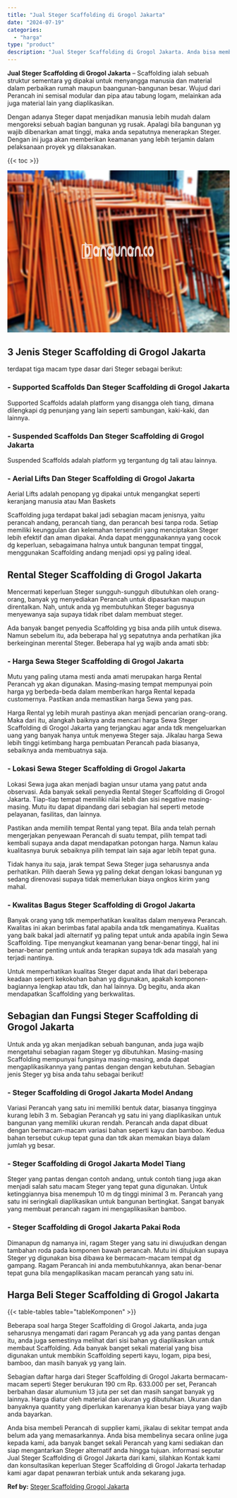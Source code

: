 ```yaml
---
title: "Jual Steger Scaffolding di Grogol Jakarta"
date: "2024-07-19"
categories: 
  - "harga"
type: "product"
description: "Jual Steger Scaffolding di Grogol Jakarta. Anda bisa membeli Perancah di supplier kami, jikalau di sekitar tempat anda belum ada yang memasarkannya. Anda bis..."
---
```


**Jual Steger Scaffolding di Grogol Jakarta** – Scaffolding ialah sebuah struktur sementara yg dipakai untuk menyangga manusia dan material dalam perbaikan rumah maupun baangunan-bangunan besar. Wujud dari Perancah ini semisal modular dan pipa atau tabung logam, melainkan ada juga material lain yang diaplikasikan.

Dengan adanya Steger dapat menjadikan manusia lebih mudah dalam mengoreksi sebuah bagian bangunan yg rusak. Apalagi bila bangunan yg wajib dibenarkan amat tinggi, maka anda sepatutnya menerapkan Steger. Dengan ini juga akan memberikan keamanan yang lebih terjamin dalam pelaksanaan proyek yg dilaksanakan.

{{< toc >}}

![Jual Steger Scaffolding di Grogol Jakarta](/images/sewa-scaffolding-steger-06.png)

## 3 Jenis Steger Scaffolding di Grogol Jakarta

terdapat tiga macam type dasar dari Steger sebagai berikut:

### \- Supported Scaffolds Dan Steger Scaffolding di Grogol Jakarta

Supported Scaffolds adalah platform yang disangga oleh tiang, dimana dilengkapi dg penunjang yang lain seperti sambungan, kaki-kaki, dan lainnya.

### \- Suspended Scaffolds Dan Steger Scaffolding di Grogol Jakarta

Suspended Scaffolds adalah platform yg tergantung dg tali atau lainnya.

### \- Aerial Lifts Dan Steger Scaffolding di Grogol Jakarta

Aerial Lifts adalah penopang yg dipakai untuk mengangkat seperti keranjang manusia atau Man Baskets

Scaffolding juga terdapat bakal jadi sebagian macam jenisnya, yaitu perancah andang, perancah tiang, dan perancah besi tanpa roda. Setiap memiliki keunggulan dan kelemahan tersendiri yang menciptakan Steger lebih efektif dan aman dipakai. Anda dapat menggunakannya yang cocok dg keperluan, sebagaimana halnya untuk bangunan tempat tinggal, menggunakan Scaffolding andang menjadi opsi yg paling ideal.

## Rental Steger Scaffolding di Grogol Jakarta

Mencermati keperluan Steger sungguh-sungguh dibutuhkan oleh orang-orang, banyak yg menyediakan Perancah untuk dipasarkan maupun direntalkan. Nah, untuk anda yg membutuhkan Steger bagusnya menyewanya saja supaya tidak ribet dalam membuat steger.

Ada banyak banget penyedia Scaffolding yg bisa anda pilih untuk disewa. Namun sebelum itu, ada beberapa hal yg sepatutnya anda perhatikan jika berkeinginan merental Steger. Beberapa hal yg wajib anda amati sbb:

### \- Harga Sewa Steger Scaffolding di Grogol Jakarta

Mutu yang paling utama mesti anda amati merupakan harga Rental Perancah yg akan digunakan. Masing-masing tempat mempunyai poin harga yg berbeda-beda dalam memberikan harga Rental kepada customernya. Pastikan anda memastikan harga Sewa yang pas.

Harga Rental yg lebih murah pastinya akan menjadi pencarian orang-orang. Maka dari itu, alangkah baiknya anda mencari harga Sewa Steger Scaffolding di Grogol Jakarta yang terjangkau agar anda tdk mengeluarkan uang yang banyak hanya untuk menyewa Steger saja. Jikalau harga Sewa lebih tinggi ketimbang harga pembuatan Perancah pada biasanya, sebaiknya anda membuatnya saja.

### \- Lokasi Sewa Steger Scaffolding di Grogol Jakarta

Lokasi Sewa juga akan menjadi bagian unsur utama yang patut anda observasi. Ada banyak sekali penyedia Rental Steger Scaffolding di Grogol Jakarta. Tiap-tiap tempat memiliki nilai lebih dan sisi negative masing-masing. Mutu itu dapat dipandang dari sebagian hal seperti metode pelayanan, fasilitas, dan lainnya.

Pastikan anda memilih tempat Rental yang tepat. Bila anda telah pernah mengerjakan penyewaan Perancah di suatu tempat, pilih tempat tadi kembali supaya anda dapat mendapatkan potongan harga. Namun kalau kualitasnya buruk sebaiknya pilih tempat lain saja agar lebih tepat guna.

Tidak hanya itu saja, jarak tempat Sewa Steger juga seharusnya anda perhatikan. Pilih daerah Sewa yg paling dekat dengan lokasi bangunan yg sedang direnovasi supaya tidak memerlukan biaya ongkos kirim yang mahal.

### \- Kwalitas Bagus Steger Scaffolding di Grogol Jakarta

Banyak orang yang tdk memperhatikan kwalitas dalam menyewa Perancah. Kwalitas ini akan berimbas fatal apabila anda tdk mengamatinya. Kualitas yang baik bakal jadi alternatif yg paling tepat untuk anda apabila ingin Sewa Scaffolding. Tipe menyangkut keamanan yang benar-benar tinggi, hal ini benar-benar penting untuk anda terapkan supaya tdk ada masalah yang terjadi nantinya.

Untuk memperhatikan kualitas Steger dapat anda lihat dari beberapa keadaan seperti kekokohan bahan yg digunakan, apakah komponen-bagiannya lengkap atau tdk, dan hal lainnya. Dg begitu, anda akan mendapatkan Scaffolding yang berkwalitas.

## Sebagian dan Fungsi Steger Scaffolding di Grogol Jakarta

Untuk anda yg akan menjadikan sebuah bangunan, anda juga wajib mengetahui sebagian ragam Steger yg dibutuhkan. Masing-masing Scaffolding mempunyai fungsinya masing-masing, anda dapat mengaplikasikannya yang pantas dengan dengan kebutuhan. Sebagian jenis Steger yg bisa anda tahu sebagai berikut!

### \- Steger Scaffolding di Grogol Jakarta Model Andang

Variasi Perancah yang satu ini memiliki bentuk datar, biasanya tingginya kurang lebih 3 m. Sebagian Perancah yg satu ini yang diaplikasikan untuk bangunan yang memiliki ukuran rendah. Perancah anda dapat dibuat dengan bermacam-macam variasi bahan seperti kayu dan bamboo. Kedua bahan tersebut cukup tepat guna dan tdk akan memakan biaya dalam jumlah yg besar.

### \- Steger Scaffolding di Grogol Jakarta Model Tiang

Steger yang pantas dengan contoh andang, untuk contoh tiang juga akan menjadi salah satu macam Steger yang tepat guna digunakan. Untuk ketinggiannya bisa menempuh 10 m dg tinggi minimal 3 m. Perancah yang satu ini seringkali diaplikasikan untuk bangunan bertingkat. Sangat banyak yang membuat perancah ragam ini mengaplikasikan bamboo.

### \- Steger Scaffolding di Grogol Jakarta Pakai Roda

Dimanapun dg namanya ini, ragam Steger yang satu ini diwujudkan dengan tambahan roda pada komponen bawah perancah. Mutu ini ditujukan supaya Steger yg digunakan bisa dibawa ke bermacam-macam tempat dg gampang. Ragam Perancah ini anda membutuhkannya, akan benar-benar tepat guna bila mengaplikasikan macam perancah yang satu ini.

## Harga Beli Steger Scaffolding di Grogol Jakarta

{{< table-tables table="tableKomponen" >}}

Beberapa soal harga Steger Scaffolding di Grogol Jakarta, anda juga seharusnya mengamati dari ragam Perancah yg ada yang pantas dengan itu, anda juga semestinya melihat dari sisi bahan yg diaplikasikan untuk membaut Scaffolding. Ada banyak banget sekali material yang bisa digunakan untuk membikin Scaffolding seperti kayu, logam, pipa besi, bamboo, dan masih banyak yg yang lain.

Sebagian daftar harga dari Steger Scaffolding di Grogol Jakarta bermacam-macam seperti Steger berukuran 190 cm Rp. 633.000 per set, Perancah berbahan dasar alumunium 13 juta per set dan masih sangat banyak yg lainnya. Harga diatur oleh material dan ukuran yg dibutuhkan. Ukuran dan banyaknya quantity yang diperlukan karenanya kian besar biaya yang wajib anda bayarkan.

Anda bisa membeli Perancah di supplier kami, jikalau di sekitar tempat anda belum ada yang memasarkannya. Anda bisa membelinya secara online juga kepada kami, ada banyak banget sekali Perancah yang kami sediakan dan siap mengantarkan Steger alternatif anda hingga tujuan. informasi seputar Jual Steger Scaffolding di Grogol Jakarta dari kami, silahkan Kontak kami dan konsultasikan keperluan Steger Scaffolding di Grogol Jakarta terhadap kami agar dapat penawran terbiak untuk anda sekarang juga.

**Ref by:** [Steger Scaffolding Grogol Jakarta](https://id.wikipedia.org/wiki/Steger)
